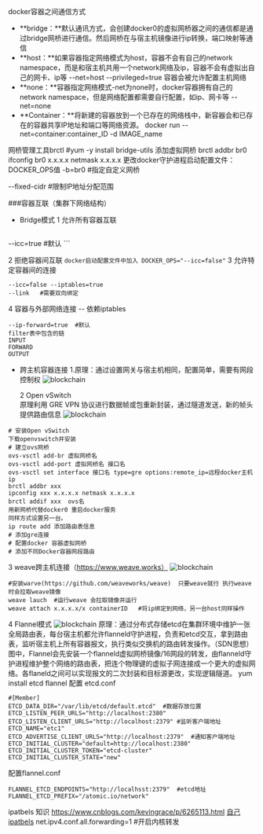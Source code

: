 docker容器之间通信方式
* **bridge：**默认通讯方式，会创建docker0的虚拟网桥器之间的通信都是通过bridge网桥进行通信。然后网桥在与宿主机镜像进行ip转换，端口映射等通信
* **host：**如果容器指定网络模式为host，容器不会有自己的network namespace，而是和宿主机共用一个network网络及ip，容器不会有虚拟出自己的网卡、ip等 --net=host  --privileged=true 容器会被允许配置主机网络
* **none：**容器指定网络模式-net为none时，docker容器拥有自己的network namespace，但是网络配置都需要自行配置，如ip、网卡等  --net=none
* **Container：**将新建的容器放到一个已存在的网络栈中，新容器会和已存在的容器共享IP地址和端口等网络资源。 docker run --net=container:container_ID -d IMAGE_name

网桥管理工具brctl    #yum -y install bridge-utils
添加虚拟网桥  brctl addbr br0
ifconfig br0 x.x.x.x netmask x.x.x.x
更改docker守护进程启动配置文件：DOCKER_OPS值 -b=br0  #指定自定义网桥

--fixed-cidr   #限制IP地址分配范围

###容器互联（集群下网络结构）
* Bridge模式
1 允许所有容器互联
	```	
--icc=true #默认
	```

 2 拒绝容器间互联
 	```
docker启动配置文件中加入
DOCKER_OPS="--icc=false"
	```
3 允许特定容器间的连接
 ```
--icc=false --iptables=true
--link   #需要双向绑定
```
4 容器与外部网络连接 -- 依赖iptables
```
--ip-forward=true  #默认
filter表中包含的链
INPUT	
FORWARD	
OUTPUT
```
* 跨主机容器连接
 1.原理：通过设置网关与宿主机相同，配置简单，需要有网段控制权
![blockchain](http://www.binver.top/docker/docker_container_connect.pngdocker_container_connect.png "容器跨主机连接")

	2 Open vSwitch	
	原理利用 GRE VPN 协议进行数据帧或包重新封装，通过隧道发送，新的帧头提供路由信息
![blockchain](http://www.binver.top/docker/docker_OpenvSwitch.png "容器跨主机连接")
```
# 安装Open vSwitch 
下载openvswitch并安装
# 建立ovs网桥
ovs-vsctl add-br 虚拟网桥名
ovs-vsctl add-port 虚拟网桥名 接口名
ovs-vsctl set interface 接口名 type=gre options:remote_ip=远程docker主机ip
brctl addbr xxx
ipconfig xxx x.x.x.x netmask x.x.x.x
brctl addif xxx  ovs名
用新网桥代替docker0 重启docker服务
同样方式设置另一台。
ip route add 添加路由表信息
# 添加gre连接
# 配置docker 容器虚拟网桥
# 添加不同Docker容器网段路由
```
3 weave跨主机连接（https://www.weave.works）
![blockchain](http://www.binver.top/docker/docker-weave.png "容器跨主机连接weave")

 ```
#安装warve(https://github.com/weaveworks/weave)  只要weave就行 执行weave时会拉取weave镜像
weave lauch  #运行weave 会拉取镜像并运行
weave attach x.x.x.x/x containerID   #将ip绑定到网络，另一台host同样操作
```
4 Flannel模式
![blockchain](http://www.binver.top/docker/flannel%E6%A8%A1%E5%BC%8F.png "Flannel模式")
原理：通过分布式存储etcd在集群环境中维护一张全局路由表，每台宿主机都允许flanneld守护进程，负责和etcd交互，拿到路由表，监听宿主机上所有容器报文，执行类似交换机的路由转发操作。（SDN思想）
图中，Flannel会先安装一个flanneld虚拟网桥镜像/16网段的转发，由flanneld守护进程维护整个网络的路由表，把连个物理键的虚拟子网连接成一个更大的虚拟网络。各flaneld之间可以实现报文的二次封装和目标源更改，实现逻辑隧道。
yum install etcd flannel
配置 etcd.conf
 ```
#[Member]
ETCD_DATA_DIR="/var/lib/etcd/default.etcd"	#数据存放位置
ETCD_LISTEN_PEER_URLS="http://localhost:2380"
ETCD_LISTEN_CLIENT_URLS="http://localhost:2379"	#监听客户端地址
ETCD_NAME="etc1"
ETCD_ADVERTISE_CLIENT_URLS="http://localhost:2379"	#通知客户端地址
ETCD_INITIAL_CLUSTER="default=http://localhost:2380"
ETCD_INITIAL_CLUSTER_TOKEN="etcd-cluster"
ETCD_INITIAL_CLUSTER_STATE="new"
```
 配置flannel.conf
```
FLANNEL_ETCD_ENDPOINTS="http://localhsst:2379"	#etcd地址
FLANNEL_ETCD_PREFIX="/atomic.io/network"
```

ipatbels 知识 https://www.cnblogs.com/kevingrace/p/6265113.html
[自己ipatbels](https://github.com/Best1s/Linux/tree/master/%E7%B3%BB%E7%BB%9F%E7%8E%AF%E5%A2%83%E9%85%8D%E7%BD%AE%E4%B8%8E%E5%AE%89%E5%85%A8/firewalld_iptables)
net.ipv4.conf.all.forwarding=1  #开启内核转发